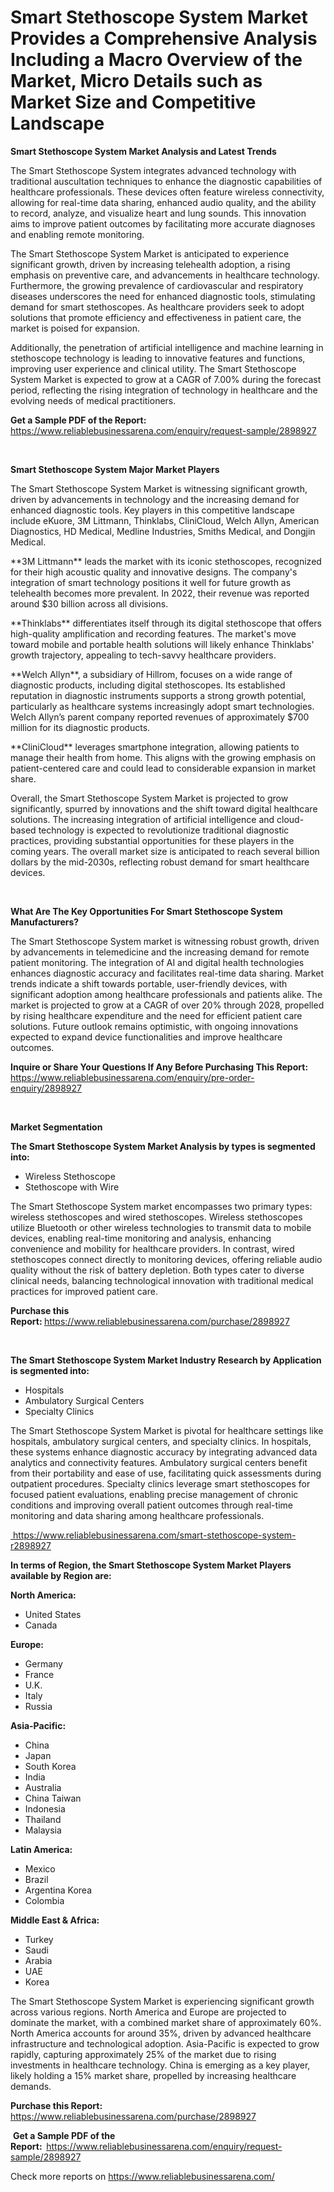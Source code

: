 <p><h1>Smart Stethoscope System Market Provides a Comprehensive Analysis Including a Macro Overview of the Market, Micro Details such as Market Size and Competitive Landscape</h1></p><p><strong>Smart Stethoscope System Market Analysis and Latest Trends</strong></p>
<p><p>The Smart Stethoscope System integrates advanced technology with traditional auscultation techniques to enhance the diagnostic capabilities of healthcare professionals. These devices often feature wireless connectivity, allowing for real-time data sharing, enhanced audio quality, and the ability to record, analyze, and visualize heart and lung sounds. This innovation aims to improve patient outcomes by facilitating more accurate diagnoses and enabling remote monitoring.</p><p>The Smart Stethoscope System Market is anticipated to experience significant growth, driven by increasing telehealth adoption, a rising emphasis on preventive care, and advancements in healthcare technology. Furthermore, the growing prevalence of cardiovascular and respiratory diseases underscores the need for enhanced diagnostic tools, stimulating demand for smart stethoscopes. As healthcare providers seek to adopt solutions that promote efficiency and effectiveness in patient care, the market is poised for expansion.</p><p>Additionally, the penetration of artificial intelligence and machine learning in stethoscope technology is leading to innovative features and functions, improving user experience and clinical utility. The Smart Stethoscope System Market is expected to grow at a CAGR of 7.00% during the forecast period, reflecting the rising integration of technology in healthcare and the evolving needs of medical practitioners.</p></p>
<p><strong>Get a Sample PDF of the Report:&nbsp;</strong> <a href="https://www.reliablebusinessarena.com/enquiry/request-sample/2898927?utm_campaign=2527&utm_medium=2&utm_source=Github&utm_content=ia&utm_term=15032025&utm_id=smart-stethoscope-system">https://www.reliablebusinessarena.com/enquiry/request-sample/2898927</a></p>
<p>&nbsp;</p>
<p><strong>Smart Stethoscope System Major Market Players</strong></p>
<p><p>The Smart Stethoscope System Market is witnessing significant growth, driven by advancements in technology and the increasing demand for enhanced diagnostic tools. Key players in this competitive landscape include eKuore, 3M Littmann, Thinklabs, CliniCloud, Welch Allyn, American Diagnostics, HD Medical, Medline Industries, Smiths Medical, and Dongjin Medical.</p><p>**3M Littmann** leads the market with its iconic stethoscopes, recognized for their high acoustic quality and innovative designs. The company's integration of smart technology positions it well for future growth as telehealth becomes more prevalent. In 2022, their revenue was reported around $30 billion across all divisions.</p><p>**Thinklabs** differentiates itself through its digital stethoscope that offers high-quality amplification and recording features. The market's move toward mobile and portable health solutions will likely enhance Thinklabs' growth trajectory, appealing to tech-savvy healthcare providers.</p><p>**Welch Allyn**, a subsidiary of Hillrom, focuses on a wide range of diagnostic products, including digital stethoscopes. Its established reputation in diagnostic instruments supports a strong growth potential, particularly as healthcare systems increasingly adopt smart technologies. Welch Allyn’s parent company reported revenues of approximately $700 million for its diagnostic products.</p><p>**CliniCloud** leverages smartphone integration, allowing patients to manage their health from home. This aligns with the growing emphasis on patient-centered care and could lead to considerable expansion in market share.</p><p>Overall, the Smart Stethoscope System Market is projected to grow significantly, spurred by innovations and the shift toward digital healthcare solutions. The increasing integration of artificial intelligence and cloud-based technology is expected to revolutionize traditional diagnostic practices, providing substantial opportunities for these players in the coming years. The overall market size is anticipated to reach several billion dollars by the mid-2030s, reflecting robust demand for smart healthcare devices.</p></p>
<p>&nbsp;</p>
<p><strong>What Are The Key Opportunities For Smart Stethoscope System Manufacturers?</strong></p>
<p><p>The Smart Stethoscope System market is witnessing robust growth, driven by advancements in telemedicine and the increasing demand for remote patient monitoring. The integration of AI and digital health technologies enhances diagnostic accuracy and facilitates real-time data sharing. Market trends indicate a shift towards portable, user-friendly devices, with significant adoption among healthcare professionals and patients alike. The market is projected to grow at a CAGR of over 20% through 2028, propelled by rising healthcare expenditure and the need for efficient patient care solutions. Future outlook remains optimistic, with ongoing innovations expected to expand device functionalities and improve healthcare outcomes.</p></p>
<p><strong>Inquire or Share Your Questions If Any Before Purchasing This Report:</strong> <a href="https://www.reliablebusinessarena.com/enquiry/pre-order-enquiry/2898927?utm_campaign=2527&utm_medium=2&utm_source=Github&utm_content=ia&utm_term=15032025&utm_id=smart-stethoscope-system">https://www.reliablebusinessarena.com/enquiry/pre-order-enquiry/2898927</a></p>
<p>&nbsp;</p>
<p><strong>Market Segmentation</strong></p>
<p><strong>The Smart Stethoscope System Market Analysis by types is segmented into:</strong></p>
<p><ul><li>Wireless Stethoscope</li><li>Stethoscope with Wire</li></ul></p>
<p><p>The Smart Stethoscope System market encompasses two primary types: wireless stethoscopes and wired stethoscopes. Wireless stethoscopes utilize Bluetooth or other wireless technologies to transmit data to mobile devices, enabling real-time monitoring and analysis, enhancing convenience and mobility for healthcare providers. In contrast, wired stethoscopes connect directly to monitoring devices, offering reliable audio quality without the risk of battery depletion. Both types cater to diverse clinical needs, balancing technological innovation with traditional medical practices for improved patient care.</p></p>
<p><strong>Purchase this Report:&nbsp;</strong><a href="https://www.reliablebusinessarena.com/purchase/2898927?utm_campaign=2527&utm_medium=2&utm_source=Github&utm_content=ia&utm_term=15032025&utm_id=smart-stethoscope-system">https://www.reliablebusinessarena.com/purchase/2898927</a></p>
<p>&nbsp;</p>
<p><strong>The Smart Stethoscope System Market Industry Research by Application is segmented into:</strong></p>
<p><ul><li>Hospitals</li><li>Ambulatory Surgical Centers</li><li>Specialty Clinics</li></ul></p>
<p><p>The Smart Stethoscope System Market is pivotal for healthcare settings like hospitals, ambulatory surgical centers, and specialty clinics. In hospitals, these systems enhance diagnostic accuracy by integrating advanced data analytics and connectivity features. Ambulatory surgical centers benefit from their portability and ease of use, facilitating quick assessments during outpatient procedures. Specialty clinics leverage smart stethoscopes for focused patient evaluations, enabling precise management of chronic conditions and improving overall patient outcomes through real-time monitoring and data sharing among healthcare professionals.</p></p>
<p><a href="https://www.reliablebusinessarena.com/smart-stethoscope-system-r2898927?utm_campaign=2527&utm_medium=2&utm_source=Github&utm_content=ia&utm_term=15032025&utm_id=smart-stethoscope-system">&nbsp;https://www.reliablebusinessarena.com/smart-stethoscope-system-r2898927</a></p>
<p><strong>In terms of Region, the Smart Stethoscope System Market Players available by Region are:</strong></p>
<p>
    <p> <strong> North America: </strong>
        <ul>
            <li>United States</li>
            <li>Canada</li>
        </ul>
        </p> 
    <p> <strong> Europe: </strong>
        <ul>
            <li>Germany</li>
            <li>France</li>
            <li>U.K.</li>
            <li>Italy</li>
            <li>Russia</li>
        </ul>
        </p> 
    <p> <strong> Asia-Pacific: </strong>
        <ul>
            <li>China</li>
            <li>Japan</li>
            <li>South Korea</li>
            <li>India</li>
            <li>Australia</li>
            <li>China Taiwan</li>
            <li>Indonesia</li>
            <li>Thailand</li>
            <li>Malaysia</li>
        </ul>
        </p> 
    <p> <strong> Latin America: </strong>
        <ul>
            <li>Mexico</li>
            <li>Brazil</li>
            <li>Argentina Korea</li>
            <li>Colombia</li>
        </ul>
        </p> 
    <p> <strong> Middle East & Africa: </strong>
        <ul>
            <li>Turkey</li>
            <li>Saudi</li>
            <li>Arabia</li>
            <li>UAE</li>
            <li>Korea</li>
        </ul>
    </p>
    </p>
<p><p>The Smart Stethoscope System Market is experiencing significant growth across various regions. North America and Europe are projected to dominate the market, with a combined market share of approximately 60%. North America accounts for around 35%, driven by advanced healthcare infrastructure and technological adoption. Asia-Pacific is expected to grow rapidly, capturing approximately 25% of the market due to rising investments in healthcare technology. China is emerging as a key player, likely holding a 15% market share, propelled by increasing healthcare demands.</p></p>
<p><strong>Purchase this Report: </strong><a href="https://www.reliablebusinessarena.com/purchase/2898927?utm_campaign=2527&utm_medium=2&utm_source=Github&utm_content=ia&utm_term=15032025&utm_id=smart-stethoscope-system">https://www.reliablebusinessarena.com/purchase/2898927</a></p>
<p>&nbsp;<strong>Get a Sample PDF of the Report:&nbsp;&nbsp;</strong><a href="https://www.reliablebusinessarena.com/enquiry/request-sample/2898927?utm_campaign=2527&utm_medium=2&utm_source=Github&utm_content=ia&utm_term=15032025&utm_id=smart-stethoscope-system">https://www.reliablebusinessarena.com/enquiry/request-sample/2898927</a></p>
<p><strong></strong></p>
<p>Check more reports on <a href="https://www.reliablebusinessarena.com/?utm_campaign=2527&utm_medium=2&utm_source=Github&utm_content=ia&utm_term=15032025&utm_id=smart-stethoscope-system">https://www.reliablebusinessarena.com/</a></p>